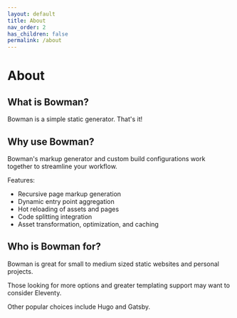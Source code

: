 ```yaml
---
layout: default
title: About
nav_order: 2
has_children: false
permalink: /about
---
```


# About

## What is Bowman?

Bowman is a simple static generator. That's it!

## Why use Bowman?

Bowman's markup generator and custom build configurations work together to streamline your workflow.

Features:

 - Recursive page markup generation 
 - Dynamic entry point aggregation
 - Hot reloading of assets and pages
 - Code splitting integration
 - Asset transformation, optimization, and caching

## Who is Bowman for?

Bowman is great for small to medium sized static websites and personal projects. 

Those looking for more options and greater templating support may want to consider Eleventy.

Other popular choices include Hugo and Gatsby.

